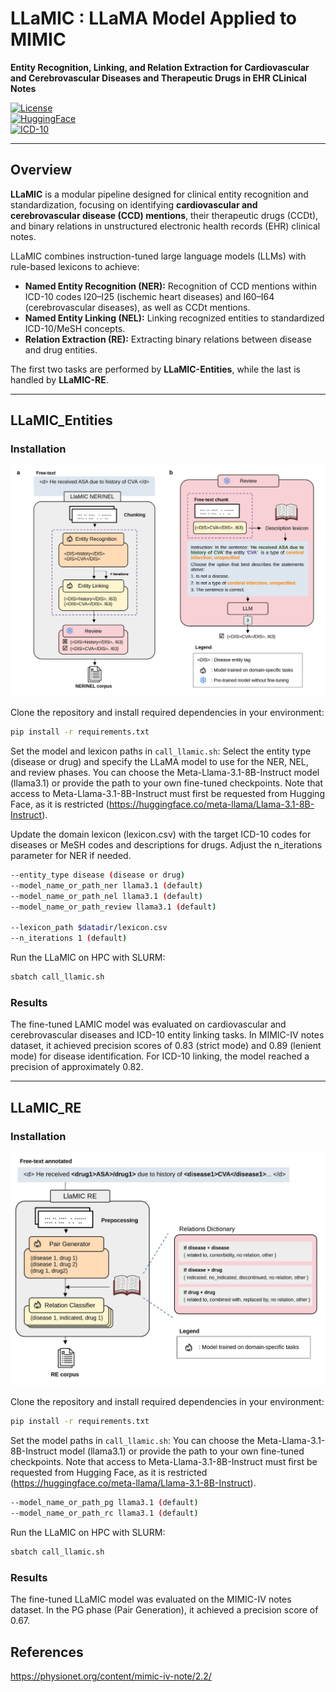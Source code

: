 # LLaMIC : LLaMA Model Applied to MIMIC  
**Entity Recognition, Linking, and Relation Extraction for Cardiovascular and Cerebrovascular Diseases and Therapeutic Drugs in EHR CLinical Notes**

[![License](https://img.shields.io/badge/license-MIT-blue.svg)](LICENSE)  
[![HuggingFace](https://img.shields.io/badge/HuggingFace-🤗-yellow)](https://huggingface.co/)  
[![ICD-10](https://img.shields.io/badge/standard-ICD--10-green)](https://icd.who.int/)  

---

## Overview

**LLaMIC** is a modular pipeline designed for clinical entity recognition and standardization, focusing on identifying **cardiovascular and cerebrovascular disease (CCD) mentions**, their therapeutic drugs (CCDt), and binary relations in unstructured electronic health records (EHR) clinical notes.

LLaMIC combines instruction-tuned large language models (LLMs) with rule-based lexicons to achieve:

- **Named Entity Recognition (NER):** Recognition of CCD mentions within ICD-10 codes I20–I25 (ischemic heart diseases) and I60–I64 (cerebrovascular diseases), as well as CCDt mentions.
- **Named Entity Linking (NEL):** Linking recognized entities to standardized ICD-10/MeSH concepts.
- **Relation Extraction (RE):** Extracting binary relations between disease and drug entities.

The first two tasks are performed by **LLaMIC-Entities**, while the last is handled by **LLaMIC-RE**.

---

## LLaMIC_Entities
### Installation

<img src="assets/llamic_ner.png" alt="LLaMIC Pipeline" width="800"/>

Clone the repository and install required dependencies in your environment:

```bash
pip install -r requirements.txt
```

Set the model and lexicon paths in `call_llamic.sh`: Select the entity type (disease or drug) and specify the LLaMA model to use for the NER, NEL, and review phases. You can choose the Meta-Llama-3.1-8B-Instruct model (llama3.1) or provide the path to your own fine-tuned checkpoints. Note that access to Meta-Llama-3.1-8B-Instruct must first be requested from Hugging Face, as it is restricted (https://huggingface.co/meta-llama/Llama-3.1-8B-Instruct). 

Update the domain lexicon (lexicon.csv) with the target ICD-10 codes for diseases or MeSH codes and descriptions for drugs. Adjust the n_iterations parameter for NER if needed.

```bash
--entity_type disease (disease or drug)
--model_name_or_path_ner llama3.1 (default)
--model_name_or_path_nel llama3.1 (default)
--model_name_or_path_review llama3.1 (default)

--lexicon_path $datadir/lexicon.csv
--n_iterations 1 (default)
```


Run the LLaMIC on HPC with SLURM:
```bash
sbatch call_llamic.sh
```

### Results
The fine-tuned LAMIC model was evaluated on cardiovascular and cerebrovascular diseases and ICD-10 entity linking tasks. In MIMIC-IV notes dataset, it achieved precision scores of 0.83 (strict mode) and 0.89 (lenient mode) for disease identification. For ICD-10 linking, the model reached a precision of approximately 0.82.

---

## LLaMIC_RE
### Installation

<img src="assets/llamic_re.png" alt="LLaMIC Pipeline" width="800"/>

Clone the repository and install required dependencies in your environment:

```bash
pip install -r requirements.txt
```

Set the model paths in `call_llamic.sh`: You can choose the Meta-Llama-3.1-8B-Instruct model (llama3.1) or provide the path to your own fine-tuned checkpoints. Note that access to Meta-Llama-3.1-8B-Instruct must first be requested from Hugging Face, as it is restricted (https://huggingface.co/meta-llama/Llama-3.1-8B-Instruct).

```bash
--model_name_or_path_pg llama3.1 (default)
--model_name_or_path_rc llama3.1 (default)
```


Run the LLaMIC on HPC with SLURM:
```bash
sbatch call_llamic.sh
```

### Results
The fine-tuned LLaMIC model was evaluated on the MIMIC-IV notes dataset. In the PG phase (Pair Generation), it achieved a precision score of 0.67.

## References

https://physionet.org/content/mimic-iv-note/2.2/


